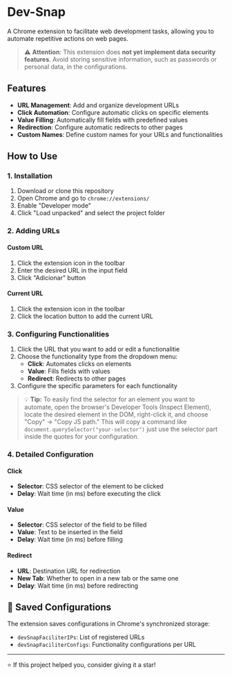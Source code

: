 # Dev-Snap

A Chrome extension to facilitate web development tasks, allowing you to automate repetitive actions on web pages.

> ⚠️ **Attention**: This extension does **not yet implement data security features**. Avoid storing sensitive information, such as passwords or personal data, in the configurations.

## Features

- **URL Management**: Add and organize development URLs
- **Click Automation**: Configure automatic clicks on specific elements
- **Value Filling**: Automatically fill fields with predefined values
- **Redirection**: Configure automatic redirects to other pages
- **Custom Names**: Define custom names for your URLs and functionalities

## How to Use

### 1. Installation
1. Download or clone this repository
2. Open Chrome and go to `chrome://extensions/`
3. Enable "Developer mode"
4. Click "Load unpacked" and select the project folder

### 2. Adding URLs

#### Custom URL
1. Click the extension icon in the toolbar
2. Enter the desired URL in the input field
3. Click "Adicionar" button

#### Current URL
1. Click the extension icon in the toolbar
2. Click the location button to add the current URL 

### 3. Configuring Functionalities
1. Click the URL that you want to add or edit a functionalitie
2. Choose the functionality type from the dropdown menu:
   - **Click**: Automates clicks on elements
   - **Value**: Fills fields with values
   - **Redirect**: Redirects to other pages
3. Configure the specific parameters for each functionality

> 💡 **Tip:** To easily find the selector for an element you want to automate, open the browser's Developer Tools (Inspect Element), locate the desired element in the DOM, right-click it, and choose "Copy" -> "Copy JS path." This will copy a command like `document.querySelector("your-selector")` just use the selector part inside the quotes for your configuration.

### 4. Detailed Configuration

#### Click
- **Selector**: CSS selector of the element to be clicked
- **Delay**: Wait time (in ms) before executing the click

#### Value
- **Selector**: CSS selector of the field to be filled
- **Value**: Text to be inserted in the field
- **Delay**: Wait time (in ms) before filling

#### Redirect
- **URL**: Destination URL for redirection
- **New Tab**: Whether to open in a new tab or the same one
- **Delay**: Wait time (in ms) before redirecting

## 📝 Saved Configurations

The extension saves configurations in Chrome's synchronized storage:

- `devSnapFaciliterIPs`: List of registered URLs
- `devSnapFaciliterConfigs`: Functionality configurations per URL

---

⭐ If this project helped you, consider giving it a star!